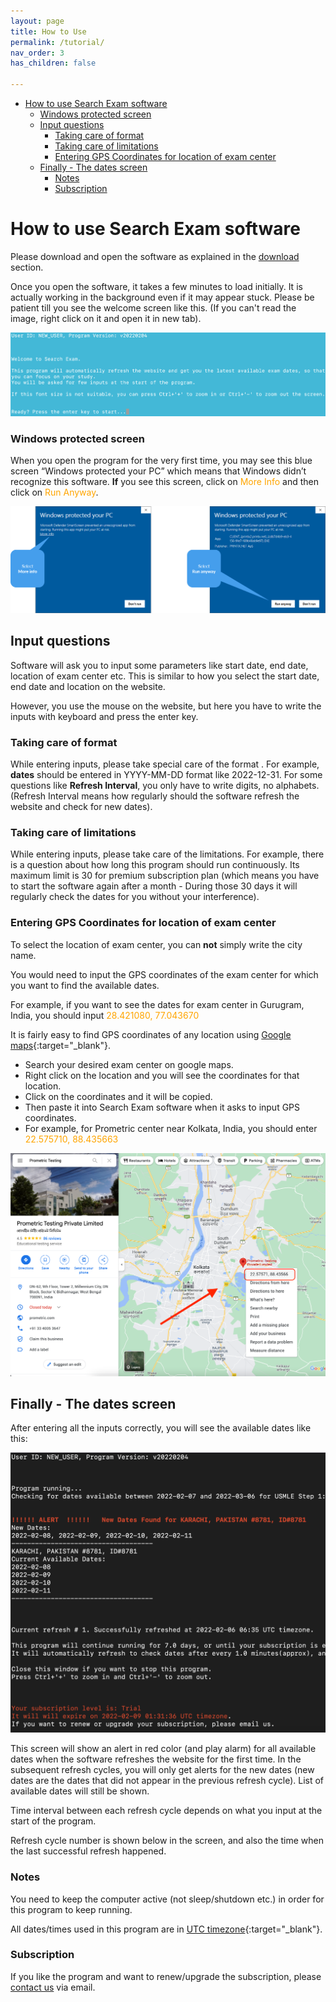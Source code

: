 ```yaml
---
layout: page
title: How to Use
permalink: /tutorial/
nav_order: 3
has_children: false

---
```

- [How to use Search Exam software](#how-to-use-search-exam-software)
    - [Windows protected screen](#windows-protected-screen)
  - [Input questions](#input-questions)
    - [Taking care of format](#taking-care-of-format)
    - [Taking care of limitations](#taking-care-of-limitations)
    - [Entering GPS Coordinates for location of exam center](#entering-gps-coordinates-for-location-of-exam-center)
  - [Finally - The dates screen](#finally---the-dates-screen)
    - [Notes](#notes)
    - [Subscription](#subscription)

# How to use Search Exam software

Please download and open the software as explained in the [download](../download) section.


Once you open the software, it takes a few minutes to load initially. It is actually working in the background even if it may appear stuck. Please be patient till you see the welcome screen like this.
(If you can't read the image, right click on it and open it in new tab).

![welScreen](images/welcome_screen_blue.png)
### Windows protected screen
When you open the program for the very first time, you may see this blue screen “Windows protected your PC” which means that Windows didn’t recognize this software. **If** you see this screen, click on <span style="color:orange">More Info</span>  and then click on <span style="color:orange">Run Anyway</span>.

![winProtectedScreen](images/windows_defender_smartscreen.png)

## Input questions

Software will ask you to input some parameters like start date, end date, location of exam center etc. This is similar to how you select the start date, end date and location on the website.

However, you use the mouse on the website, but here you have to write the inputs with keyboard and press the enter key.

### Taking care of format
While entering inputs, please take special care of the format . For example, **dates** should be entered in YYYY-MM-DD format like 2022-12-31. For some questions like **Refresh Interval**, you only have to write digits, no alphabets. (Refresh Interval means how regularly should the software refresh the website and check for new dates).

### Taking care of limitations
While entering inputs, please take care of the limitations. For example, there is a question about how long this program should run continuously. Its maximum limit is 30 for premium subscription plan (which means you have to start the software again after a month - During those 30 days it will regularly check the dates for you without your interference).

### Entering GPS Coordinates for location of exam center

To select the location of exam center, you can **not** simply write the city name. 

You would need to input the GPS coordinates of the exam center for which you want to find the available dates.

For example, if you want to see the dates for exam center in  Gurugram, India, you should input <span style="color:orange">28.421080, 77.043670</span>

It is fairly easy to find GPS coordinates of any location using [Google maps](https://www.google.com/maps){:target="_blank"}. 

- Search your desired exam center on google maps.
- Right click on the location and you will see the coordinates for that location.
- Click on the coordinates and it will be copied.
- Then paste it into Search Exam software when it asks to input GPS coordinates. 
- For example, for Prometric center near Kolkata, India, you should enter  <span style="color:orange">22.575710, 88.435663</span>

![kolkata_center](images/kolkata_center.png)

## Finally - The dates screen

After entering all the inputs correctly, you will see the available dates like this:

![dates_screen](images/dates_screen_black.png)

This screen will show an alert in red color (and play alarm) for all available dates when the software refreshes the website for the first time.
In the subsequent refresh cycles, you will only get alerts for the new dates (new dates are the dates that did not appear in the previous refresh cycle). List of available dates will still be shown.

Time interval between each refresh cycle depends on what you input at the start of the program.

Refresh cycle number is shown below in the screen, and also the time when the last successful refresh happened.

### Notes

You need to keep the computer active (not sleep/shutdown etc.) in order for this program to keep running.

All dates/times used in this program are in [UTC timezone](https://www.google.com/search?q=utc+time+zone){:target="_blank"}.

### Subscription
If you like the program and want to renew/upgrade the subscription, please [contact us](../contact/) via email.
